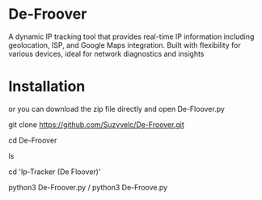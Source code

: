 # De-Froover
A dynamic IP tracking tool that provides real-time IP information including geolocation, ISP, and Google Maps integration. Built with flexibility for various devices, ideal for network diagnostics and insights

# Installation
or you can download the zip file directly and open De-Floover.py

git clone https://github.com/Suzyvelc/De-Froover.git

cd De-Froover

ls

cd 'Ip-Tracker (De Floover)'

python3 De-Froover.py / python3 De-Froove.py
